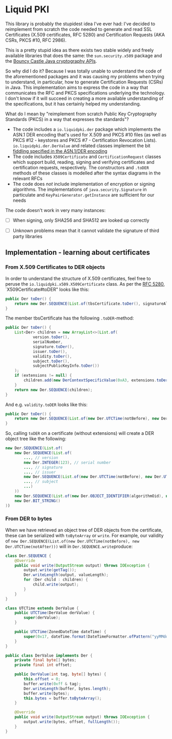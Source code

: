 # Liquid PKI

This library is probably the stupidest idea I've ever had: I've decided to reimplement from scratch the code needed to generate and read SSL Certificates (X.509 certificates, RFC 5280) and Certification Requests (AKA CSRs, PKCS #10, RFC 2986).

This is a pretty stupid idea as there exists two stable widely and freely available libraries that does the same: the `sun.security.x509` package and the [Bouncy Castle Java cryptography APIs](https://www.bouncycastle.org/java.html).

So why did I do it? Because I was totally unable to understand the code of the aforementioned packages and it was causing my problems when trying to understand, in particular, how to generate Certification Requests (CSRs) in Java. This implementation aims to express the code in a way that communicates the RFC and PKCS specifications underlying the technology. I don't know if it will succeed in creating a more available understanding of the specifications, but it has certainly helped my understanding.

What do I mean by "reimplement from scratch Public Key Cryptography Standards (PKCS) in a way that expresses the standards"?
* The code includes a `io.liquidpki.der` package which implements the ASN.1 DER encoding that's used for X.509 and PKCS #10 files (as well as PKCS #12 - keystores and PKCS #7 - Certification Revocation Lists). `io.liquidpki.der.DerValue` and related classes implement the bit [fiddling specified in the ASN.1/DER encoding](https://docs.microsoft.com/en-us/windows/win32/seccertenroll/about-introduction-to-asn-1-syntax-and-encoding)
* The code includes `X509Certificate` and `CertificationRequest` classes which support build, reading, signing and verifying certificates and certification requests, respectively. The constructors and `.toDER` methods of these classes is modelled after the syntax diagrams in the relevant RFCs
* The code does _not_ include implementation of encryption or signing algorithms. The implementations of `java.security.Signature` in particulate and `KeyPairGenerator.getInstance` are sufficient for our needs

The code doesn't work in very many instances:
* [ ] When signing, only SHA256 and SHA512 are looked up correctly
* [ ] Unknown problems mean that it cannot validate the signature of third party libraries 


## Implementation - learning about certificates

### From X.509 Certificates to DER objects

In order to understand the structure of X.509 certificates, feel free to peruse the `io.liquidpki.x509.X509Certificate` class. As per the [RFC 5280](https://tools.ietf.org/html/rfc5280), `X509Certificate#toDER" looks like this:

```java
public Der toDer() {
    return new Der.SEQUENCE(List.of(tbsCertificate.toDer(), signatureAlgorithm.toDer(), signatureValue));
}
```

The member tbsCertificate has the following `.toDER`-method:

```java
public Der toDer() {
    List<Der> children = new ArrayList<>(List.of(
            version.toDer(),
            serialNumber,
            signature.toDer(),
            issuer.toDer(),
            validity.toDer(),
            subject.toDer(),
            subjectPublicKeyInfo.toDer())
    );
    if (extensions != null) {
        children.add(new DerContextSpecificValue(0xA3, extensions.toDer().toByteArray()));
    }
    return new Der.SEQUENCE(children);
}
```

And e.g. `validity.toDER` looks like this:

```java
public Der toDer() {
    return new Der.SEQUENCE(List.of(new Der.UTCTime(notBefore), new Der.UTCTime(notAfter)));
}
```

So, calling `toDER` on a certificate (without extensions) will create a DER object tree like the following:

```java
new Der.SEQUENCE(List.of(
    new Der.SEQUENCE(List.of(
        ..., // version
        new Der.INTEGER(123), // serial number
        ..., // signature
        ..., // issuer
        new Der.SEQUENCE(List.of(new Der.UTCTime(notBefore), new Der.UTCTime(notAfter))), // validity
        ..., // subject
        ...)
    ))
    new Der.SEQUENCE(List.of(new Der.OBJECT_IDENTIFIER(algorithmOid), new Der.NULL())), // algorithm identifiser
    new Der.BIT_STRING()
))
```

### From DER to bytes

When we have retrieved an object tree of DER objects from the certificate, these can be serialized with `toByteArray` or `write`. For example, our validity of `new Der.SEQUENCE(List.of(new Der.UTCTime(notBefore), new Der.UTCTime(notAfter)))` will in `Der.SEQUENCE.write`produce:

```java
class Der.SEQUENCE {
    @Override
    public void write(OutputStream output) throws IOException {
        output.write(getTag());
        Der.writeLength(output, valueLength);
        for (Der child : children) {
            child.write(output);
        }
    }
}

class UTCTime extends DerValue {
    public UTCTime(DerValue derValue) {
        super(derValue);
    }

    public UTCTime(ZonedDateTime dateTime) {
        super(0x17, dateTime.format(DateTimeFormatter.ofPattern("yyMMddHHmmssX")).getBytes());
    }
}

public class DerValue implements Der {
    private final byte[] bytes;
    private final int offset;

    public DerValue(int tag, byte[] bytes) {
        this.offset = 0;
        buffer.write(0xff & tag);
        Der.writeLength(buffer, bytes.length);
        buffer.write(bytes);
        this.bytes = buffer.toByteArray();
    }

    @Override
    public void write(OutputStream output) throws IOException {
        output.write(bytes, offset, fullLength());
    }
}
```


